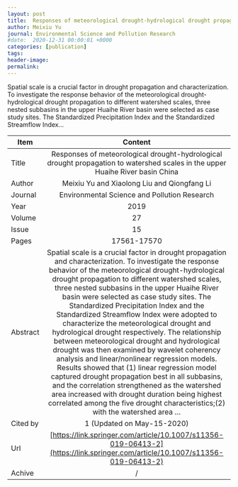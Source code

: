 ```yaml
---
layout: post
title:  Responses of meteorological drought-hydrological drought propagation to watershed scales in the upper Huaihe River basin China
author: Meixiu Yu
journal: Environmental Science and Pollution Research
#date:  2020-12-31 00:00:01 +0000
categories: [publication]
tags: 
header-image: 
permalink: 
---
```

Spatial scale is a crucial factor in drought propagation and characterization. To investigate the response behavior of the meteorological drought-hydrological drought propagation to different watershed scales, three nested subbasins in the upper Huaihe River basin were selected as case study sites. The Standardized Precipitation Index and the Standardized Streamflow Index...
<!--the above is the excerpt-->
<!--more-->
<!--the following is the text-->


| Item           | Content    |
| ---------------|:-----------:|
| Title          | Responses of meteorological drought-hydrological drought propagation to watershed scales in the upper Huaihe River basin China     |
| Author         | Meixiu Yu and Xiaolong Liu and Qiongfang Li    |
| Journal        | Environmental Science and Pollution Research   |
| Year           | 2019      |
| Volume         | 27	   |
| Issue          | 15	   |
| Pages          | 17561-17570	   |
| Abstract       | Spatial scale is a crucial factor in drought propagation and characterization. To investigate the response behavior of the meteorological drought-hydrological drought propagation to different watershed scales, three nested subbasins in the upper Huaihe River basin were selected as case study sites. The Standardized Precipitation Index and the Standardized Streamflow Index were adopted to characterize the meteorological drought and hydrological drought respectively. The relationship between meteorological drought and hydrological drought was then examined by wavelet coherency analysis and linear/nonlinear regression models. Results showed that (1) linear regression model captured drought propagation best in all subbasins, and the correlation strengthened as the watershed area increased with drought duration being highest correlated among the five drought characteristics;(2) with the watershed area …	 |
| Cited by			 | 1 (Updated on May-15-2020)   |
| Url  					 | [https://link.springer.com/article/10.1007/s11356-019-06413-2](https://link.springer.com/article/10.1007/s11356-019-06413-2)		   |
| Achive 	       | /		 |

